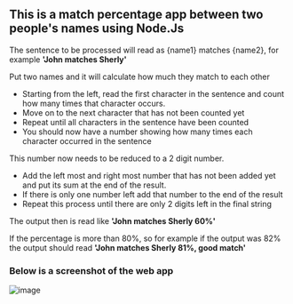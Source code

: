 ## This is a match percentage app between two people's names using Node.Js ##

The sentence to be processed will read as {name1} matches {name2}, for example **'John matches Sherly'** 

Put two names and it will calculate how much they match to each other 

  -	Starting from the left, read the first character in the sentence and count how many times that character occurs. 
  -	Move on to the next character that has not been counted yet
  -	Repeat until all characters in the sentence have been counted
  -	You should now have a number showing how many times each character occurred in the sentence

This number now needs to be reduced to a 2 digit number.
  -	Add the left most and right most number that has not been added yet and put its sum at the end of the result.
  -	If there is only one number left add that number to the end of the result
  -	Repeat this process until there are only 2 digits left in the final string

The output then is read like **'John matches Sherly 60%'**

If the percentage is more than 80%, so for example if the output was 82% the output should read
**'John matches Sherly 81%, good match'**

### Below is a screenshot of the web app ###
![image](https://user-images.githubusercontent.com/79464757/171632866-b996f04e-b425-4c11-be3d-bb0fe66deaad.png)
